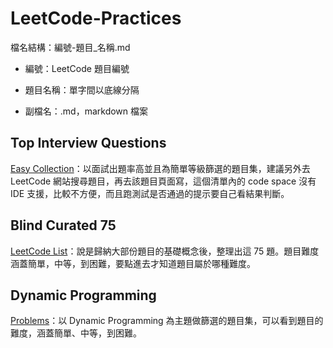 # LeetCode-Practices

檔名結構：編號-題目_名稱.md

- 編號：LeetCode 題目編號

- 題目名稱：單字間以底線分隔

- 副檔名：.md，markdown 檔案

## Top Interview Questions

[Easy Collection](https://leetcode.com/explore/interview/card/top-interview-questions-easy/)：以面試出題率高並且為簡單等級篩選的題目集，建議另外去 LeetCode 網站搜尋題目，再去該題目頁面寫，這個清單內的 code space 沒有 IDE 支援，比較不方便，而且跑測試是否通過的提示要自己看結果判斷。

## Blind Curated 75

[LeetCode List](https://leetcode.com/list/xoqag3yj/)：說是歸納大部份題目的基礎概念後，整理出這 75 題。題目難度涵蓋簡單，中等，到困難，要點進去才知道題目屬於哪種難度。

## Dynamic Programming

[Problems](https://leetcode.com/tag/dynamic-programming/)：以 Dynamic Programming 為主題做篩選的題目集，可以看到題目的難度，涵蓋簡單、中等，到困難。
